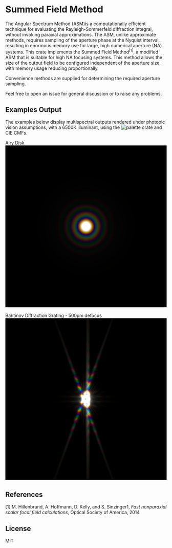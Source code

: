 # Summed Field Method
The Angular Spectrum Method (ASM)is a computationally efficient technique for evaluating the Rayleigh-Sommerfeld diffraction integral, without invoking paraxial approximations.
The ASM, unlike approximate methods, requires sampling of the aperture phase at the Nyquist interval, resulting in enormous memory use for large, high numerical aperture (NA) systems.
This crate implements the Summed Field Method<sup>[1]</sup>, a modified ASM that is suitable for high NA focusing systems. This method allows the size of the output field to be configured independent of the aperture size, with memory usage reducing proportionally.

Convenience methods are supplied for determining the required aperture sampling.

Feel free to open an issue for general discussion or to raise any problems.


## Examples Output
The examples below display multispectral outputs rendered under photopic vision assumptions, with a 6500K illuminant, using the ![palette](crates.io/crates/palette) crate and CIE CMFs.

Airy Disk
![AiryDisk](res/airy_disk.png)

Bahtinov Diffraction Grating - 500µm defocus
![BahtinovDiffraction](res/10nm_typical_bat_0005.png)


## References
[1] M. Hillenbrand, A. Hoffmann, D. Kelly, and S. Sinzinger1, *Fast nonparaxial scalar focal field calculations*, Optical Society of America, 2014

## License
MIT
